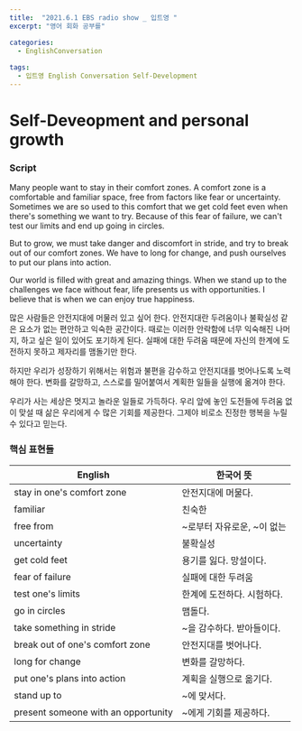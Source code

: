```yaml
---
title:  "2021.6.1 EBS radio show _ 입트영 "
excerpt: "영어 회화 공부를"

categories:
  - EnglishConversation
  
tags:
  - 입트영 English Conversation Self-Development
---  
```


# Self-Deveopment and personal growth

### Script

 Many people want to stay in their comfort zones. A comfort zone is a comfortable and familiar space, free from factors like fear or uncertainty. Sometimes we are so used to this comfort that we get cold feet even when there's something we want to try. Because of this fear of failure, we can't test our limits and end up going in circles.
  
  But to grow, we must take danger and discomfort in stride, and try to break out of our comfort zones. We have to long for change, and push ourselves to put our plans into action.
 
  Our world is filled with great and amazing things. When we stand up to the challenges we face without fear, life presents us with opportunities. I believe that is when we can enjoy true happiness.


  많은 사람들은 안전지대에 머물러 있고 싶어 한다. 안전지대란 두려움이나 불확실성 같은 요소가 없는 편안하고 익숙한 공간이다. 때로는 이러한 안락함에 너무 익숙해진 나머지, 하고 싶은 일이 있어도 포기하게 된다. 실패에 대한 두려움 때문에 자신의 한계에 도전하지 못하고 제자리를 맴돌기만 한다.
  
  하지만 우리가 성장하기 위해서는 위험과 불편을 감수하고 안전지대를 벗어나도록 노력해야 한다. 변화를 갈망하고, 스스로를 밀어붙여서 계획한 일들을 실행에 옮겨야 한다.
  
  우리가 사는 세상은 멋지고 놀라운 일들로 가득하다. 우리 앞에 놓인 도전들에 두려움 없이 맞설 때 삶은 우리에게 수 많은 기회를 제공한다. 그제야 비로소 진정한 행복을 누릴 수 있다고 믿는다.


### 핵심 표현들
English | 한국어 뜻
 ------------ | -------------
 stay in one's comfort zone | 안전지대에 머물다.
  familiar | 친숙한
  free from | ~로부터 자유로운, ~이 없는
  uncertainty | 불확실성
  get cold feet | 용기를 잃다. 망설이다.
  fear of failure | 실패에 대한 두려움
  test one's limits | 한계에 도전하다. 시험하다.
  go in circles | 맴돌다.
  take something in stride | ~을 감수하다. 받아들이다.
  break out of one's comfort zone | 안전지대를 벗어나다.
  long for change | 변화를 갈망하다.
  put one's plans into action | 계획을 실행으로 옮기다.
  stand up to | ~에 맞서다.
  present someone with an opportunity | ~에게 기회를 제공하다.